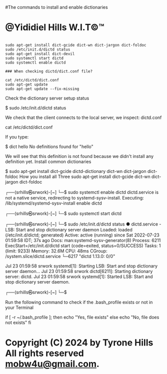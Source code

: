 #The commands to install and enable dictionaries
# @Yididiel Hills W.I.T©™

```

sudo apt-get install dict-gcide dict-wn dict-jargon dict-foldoc
sudo /etc/init.d/dictd status
sudo apt-get install dict-devil
sudo systemctl start dictd
sudo systemctl enable dictd

### When checking dictd/dict.conf file?

cat /etc/dictd/dict.conf
sudo apt-get update
sudo apt-get update --fix-missing
```

Check the dictionary server setup status

$ sudo /etc/init.d/dictd status

We check that the client connects to the local server, we inspect: dictd.conf

cat /etc/dictd/dict.conf

If you type:

$ dict hello
No definitions found for "hello"

We will see that this definition is not found because we didn't install any definition yet.
Install common dictionaries

$ sudo apt-get install dict-gcide dictd-dictionary 
dict-wn dict-jargon dict-foldoc
How you install all Three
sudo apt-get install dict-gcide dict-wn dict-jargon dict-foldoc

┌──(srhills㉿srwork)-[~]
└─$ sudo systemctl enable dictd
dictd.service is not a native service, redirecting to systemd-sysv-install.
Executing: /lib/systemd/systemd-sysv-install enable dictd
                                                                                                                                          
┌──(srhills㉿srwork)-[~]
└─$ sudo systemctl start dictd
                                                                                                                                          
┌──(srhills㉿srwork)-[~]
└─$ sudo /etc/init.d/dictd status
● dictd.service - LSB: Start and stop dictionary server daemon
     Loaded: loaded (/etc/init.d/dictd; generated)
     Active: active (running) since Sat 2022-07-23 01:59:58 IDT; 37s ago
       Docs: man:systemd-sysv-generator(8)
    Process: 6211 ExecStart=/etc/init.d/dictd start (code=exited, status=0/SUCCESS)
      Tasks: 1 (limit: 9233)
     Memory: 32.6M
        CPU: 48ms
     CGroup: /system.slice/dictd.service
             └─6217 "dictd 1.13.0: 0/0"

Jul 23 01:59:58 srwork systemd[1]: Starting LSB: Start and stop dictionary server daemon...
Jul 23 01:59:58 srwork dictd[6211]: Starting dictionary server: dictd.
Jul 23 01:59:58 srwork systemd[1]: Started LSB: Start and stop dictionary server daemon.
                                                                                                                                          
┌──(srhills㉿srwork)-[~]
└─$ 

Run the following command to check if the .bash_profile exists or not in your Terminal

if [ -r ~/.bash_profile ];
    then
        echo "Yes, file exists"
    else
        echo "No, file does not exists"
fi

# Copyright (C) 2024 by Tyrone Hills All rights reserved <mobw4u@gmail.com>.
